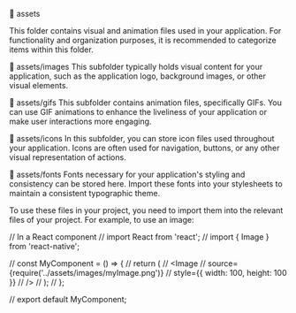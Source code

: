 📁 assets

This folder contains visual and animation files used in your application. For functionality and organization purposes, it is recommended to categorize items within this folder.

📂 assets/images
This subfolder typically holds visual content for your application, such as the application logo, background images, or other visual elements.

📂 assets/gifs
This subfolder contains animation files, specifically GIFs. You can use GIF animations to enhance the liveliness of your application or make user interactions more engaging.

📂 assets/icons
In this subfolder, you can store icon files used throughout your application. Icons are often used for navigation, buttons, or any other visual representation of actions.

📂 assets/fonts
Fonts necessary for your application's styling and consistency can be stored here. Import these fonts into your stylesheets to maintain a consistent typographic theme.

To use these files in your project, you need to import them into the relevant files of your project. For example, to use an image:


// In a React component
// import React from 'react';
// import { Image } from 'react-native';

// const MyComponent = () => {
//   return (
//     <Image
//       source={require('../assets/images/myImage.png')}
//       style={{ width: 100, height: 100 }}
//     />
//   );
// };

// export default MyComponent;

